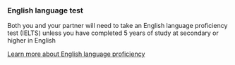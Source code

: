 ### English language test

Both you and your partner will need to take an English language proficiency test (IELTS) unless you have completed 5 years of study at secondary or higher in English 

[Learn more about English language proficiency](#) 
